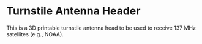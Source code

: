 # Turnstile Antenna Header

This is a 3D printable turnstile antenna head to be used to receive 137 MHz satellites (e.g., NOAA).

